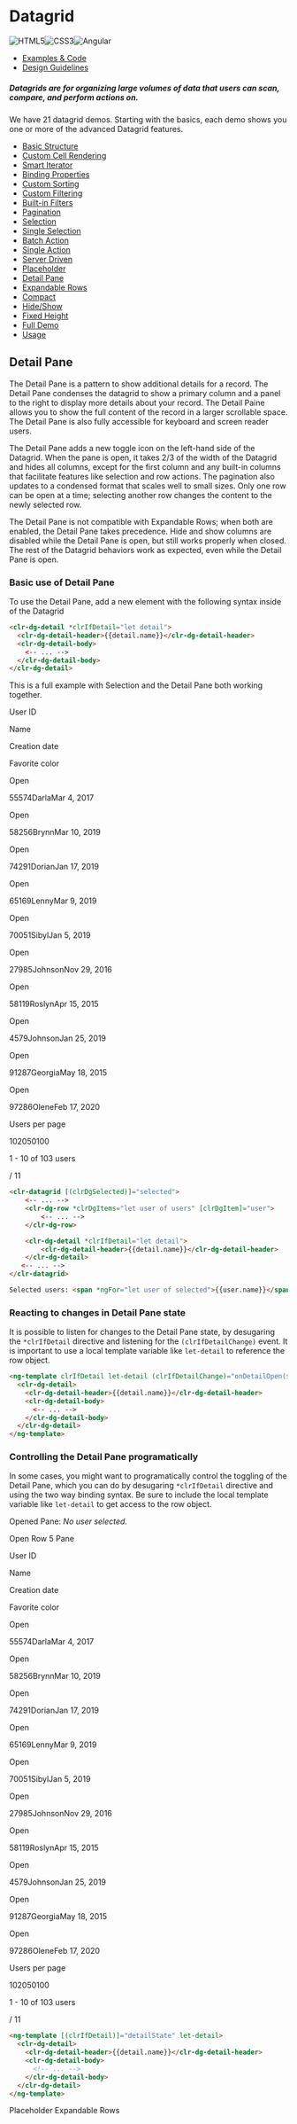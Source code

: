 # Datagrid

![HTML5](assets/images/bugs/badge_html5.svg 'HTML5')![CSS3](assets/images/bugs/badge_css3.svg 'CSS3')![Angular](assets/images/bugs/badge_ng.svg 'Angular')

* [Examples & Code](/documentation/datagrid#top)
* [Design Guidelines](/documentation/datagrid#guidelines)

##### Datagrids are for organizing large volumes of data that users can scan, compare, and perform actions on.

We have 21 datagrid demos. Starting with the basics, each demo shows you one or more of the advanced Datagrid features.

* [Basic Structure](/documentation/datagrid/structure)
* [Custom Cell Rendering](/documentation/datagrid/custom-rendering)
* [Smart Iterator](/documentation/datagrid/smart-iterator)
* [Binding Properties](/documentation/datagrid/binding-properties)
* [Custom Sorting](/documentation/datagrid/custom-sorting)
* [Custom Filtering](/documentation/datagrid/custom-filtering)
* [Built-in Filters](/documentation/datagrid/built-in-filters)
* [Pagination](/documentation/datagrid/pagination)
* [Selection](/documentation/datagrid/selection)
* [Single Selection](/documentation/datagrid/selection-single)
* [Batch Action](/documentation/datagrid/batch-action)
* [Single Action](/documentation/datagrid/single-action)
* [Server Driven](/documentation/datagrid/server-driven)
* [Placeholder](/documentation/datagrid/placeholder)
* [Detail Pane](/documentation/datagrid/detail-pane)
* [Expandable Rows](/documentation/datagrid/expandable-rows)
* [Compact](/documentation/datagrid/compact)
* [Hide/Show](/documentation/datagrid/hide-show)
* [Fixed Height](/documentation/datagrid/fixed-height)
* [Full Demo](/documentation/datagrid/full)
* [Usage](/documentation/datagrid/usage)

## Detail Pane

The Detail Pane is a pattern to show additional details for a record. The Detail Pane condenses the datagrid to show a primary column and a panel to the right to display more details about your record. The Detail Paine allows you to show the full content of the record in a larger scrollable space. The Detail Pane is also fully accessible for keyboard and screen reader users.

The Detail Pane adds a new toggle icon on the left-hand side of the Datagrid. When the pane is open, it takes 2/3 of the width of the Datagrid and hides all columns, except for the first column and any built-in columns that facilitate features like selection and row actions. The pagination also updates to a condensed format that scales well to small sizes. Only one row can be open at a time; selecting another row changes the content to the newly selected row.

The Detail Pane is not compatible with Expandable Rows; when both are enabled, the Detail Pane takes precedence. Hide and show columns are disabled while the Detail Pane is open, but still works properly when closed. The rest of the Datagrid behaviors work as expected, even while the Detail Pane is open.

### Basic use of Detail Pane

To use the Detail Pane, add a new element with the following syntax inside of the Datagrid

```html
<clr-dg-detail *clrIfDetail="let detail">
  <clr-dg-detail-header>{{detail.name}}</clr-dg-detail-header>
  <clr-dg-detail-body>
    <-- ... -->
  </clr-dg-detail-body>
</clr-dg-detail>
```

This is a full example with Selection and the Detail Pane both working together.

User ID

Name

Creation date

Favorite color

Open

55574DarlaMar 4, 2017

Open

58256BrynnMar 10, 2019

Open

74291DorianJan 17, 2019

Open

65169LennyMar 9, 2019

Open

70051SibylJan 5, 2019

Open

27985JohnsonNov 29, 2016

Open

58119RoslynApr 15, 2015

Open

4579JohnsonJan 25, 2019

Open

91287GeorgiaMay 18, 2015

Open

97286OleneFeb 17, 2020

Users per page

102050100

1 - 10 of 103 users

/ 11

```html
<clr-datagrid [(clrDgSelected)]="selected">
    <-- ... -->
    <clr-dg-row *clrDgItems="let user of users" [clrDgItem]="user">
        <-- ... -->
    </clr-dg-row>

    <clr-dg-detail *clrIfDetail="let detail">
        <clr-dg-detail-header>{{detail.name}}</clr-dg-detail-header>
    </clr-dg-detail>
   <-- ... -->
</clr-datagrid>

Selected users: <span *ngFor="let user of selected">{{user.name}}</span>
```

### Reacting to changes in Detail Pane state

It is possible to listen for changes to the Detail Pane state, by desugaring the `*clrIfDetail` directive and listening for the `(clrIfDetailChange)` event. It is important to use a local template variable like `let-detail` to reference the row object.

```html
<ng-template clrIfDetail let-detail (clrIfDetailChange)="onDetailOpen($event)">
  <clr-dg-detail>
    <clr-dg-detail-header>{{detail.name}}</clr-dg-detail-header>
    <clr-dg-detail-body>
      <-- ... -->
    </clr-dg-detail-body>
  </clr-dg-detail>
</ng-template>
```

### Controlling the Detail Pane programatically

In some cases, you might want to programatically control the toggling of the Detail Pane, which you can do by desugaring `*clrIfDetail` directive and using the two way binding syntax. Be sure to include the local template variable like `let-detail` to get access to the row object.

Opened Pane: _No user selected._

Open Row 5 Pane

User ID

Name

Creation date

Favorite color

Open

55574DarlaMar 4, 2017

Open

58256BrynnMar 10, 2019

Open

74291DorianJan 17, 2019

Open

65169LennyMar 9, 2019

Open

70051SibylJan 5, 2019

Open

27985JohnsonNov 29, 2016

Open

58119RoslynApr 15, 2015

Open

4579JohnsonJan 25, 2019

Open

91287GeorgiaMay 18, 2015

Open

97286OleneFeb 17, 2020

Users per page

102050100

1 - 10 of 103 users

/ 11

```html
<ng-template [(clrIfDetail)]="detailState" let-detail>
  <clr-dg-detail>
    <clr-dg-detail-header>{{detail.name}}</clr-dg-detail-header>
    <clr-dg-detail-body>
      <!-- ... -->
    </clr-dg-detail-body>
  </clr-dg-detail>
</ng-template>
```

Placeholder Expandable Rows
